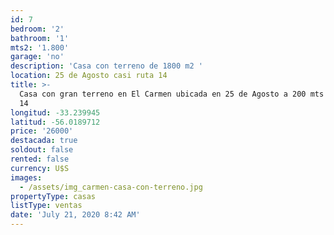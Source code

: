 ```yaml
---
id: 7
bedroom: '2'
bathroom: '1'
mts2: '1.800'
garage: 'no'
description: 'Casa con terreno de 1800 m2 '
location: 25 de Agosto casi ruta 14
title: >-
  Casa con gran terreno en El Carmen ubicada en 25 de Agosto a 200 mts de Ruta
  14
longitud: -33.239945
latitud: -56.0189712
price: '26000'
destacada: true
soldout: false
rented: false
currency: U$S
images:
  - /assets/img_carmen-casa-con-terreno.jpg
propertyType: casas
listType: ventas
date: 'July 21, 2020 8:42 AM'
---
```


